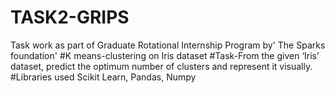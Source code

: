 # TASK2-GRIPS
Task work as part of Graduate Rotational Internship Program by' The Sparks foundation'
#K means-clustering on Iris dataset
#Task-From the given ‘Iris’ dataset, predict the optimum number of clusters and represent it visually.
#Libraries used
Scikit Learn, Pandas, Numpy

